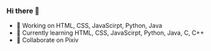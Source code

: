 ### Hi there 👋

<!--
**Halogly/Halogly** is a ✨ _special_ ✨ repository because its `README.md` (this file) appears on your GitHub profile.

Here are some ideas to get you started:
-->
- 🔭 Working on HTML, CSS, JavaScirpt, Python, Java
- 🌱 Currently learning HTML, CSS, JavaScirpt, Python, Java, C, C++
- 👯 Collaborate on Pixiv
<!--
- 🤔 I’m looking for help with ...
- 💬 Ask me about ...
- 📫 How to reach me: ...
- 😄 Pronouns: ...
- ⚡ Fun fact: ...
-->
